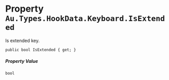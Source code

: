 # Property `Au.Types.HookData.Keyboard.IsExtended`

Is extended key.

```
public bool IsExtended { get; }
```

##### Property Value

`bool`